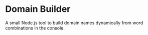 Domain Builder
==============

A small Node.js tool to build domain names dynamically from word combinations in the console. 
